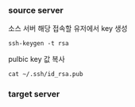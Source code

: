 
### source server

소스 서버 해당 접속할 유저에서 key 생성

```
ssh-keygen -t rsa
```

pulbic key 값 복사

```
cat ~/.ssh/id_rsa.pub 
```


### target server

